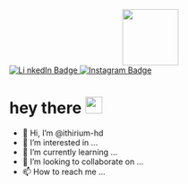 <div id="header" align="center">
  <img src="https://media.giphy.com/media/vLlpbDafjgHystuJ0a/giphy.gif" width="100"/>
</div>
<div id="badges"><a href="https://www.linkedin.com/in/dhritideep-saha-1b500625b?lipi=urn%3Ali%3Apage%3Ad_flagship3_profile_view_base_contact_details%3BtVohfqfRTuqleCTwbZaIeQ%3D%3D">
    <img src="https://img.shields.io/badge/LinkedIn-blue?style=for-the-badge&logo=linkedin&logoColor=white" alt="Li
nkedIn Badge"/>
  </a>
 <a href="https://instagram.com/_.perseus.xd_?igshid=MzMyNGUyNmU2YQ==">
    <img src="https://img.shields.io/badge/Instagram-pink?style=for-the-badge&logo=instagram&logoColor=red" alt="Instagram Badge"/>
  </a>
</div>
<img src="https://komarev.com/ghpvc/?username=ithirium-hd&style=flat-square&color=blue" alt=""/>
<h1>
  hey there
  <img src="https://media.giphy.com/media/v1.Y2lkPTc5MGI3NjExaDJzZWhod2lyc2xsN2ZhZW1zemw4dnZ5Zm5teWV6eDBzb3ZqaG9wbCZlcD12MV9pbnRlcm5hbF9naWZfYnlfaWQmY3Q9cw/hvRJCLFzcasrR4ia7z/giphy.gif" width="30px"/>
</h1>


- 👋 Hi, I’m @ithirium-hd
- 👀 I’m interested in ...
- 🌱 I’m currently learning ...
- 💞️ I’m looking to collaborate on ...
- 📫 How to reach me ...

<!---
ithirium-hd/ithirium-hd is a ✨ special ✨ repository because its `README.md` (this file) appears on your GitHub profile.
You can click the Preview link to take a look at your changes.
--->

